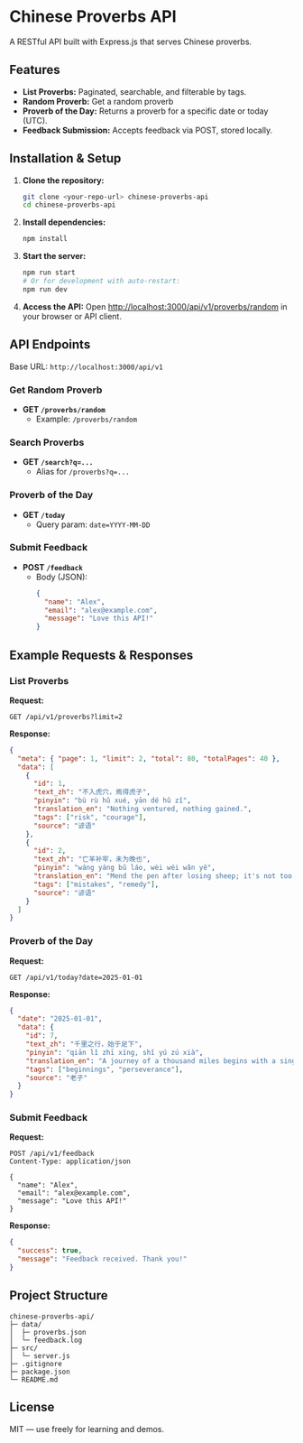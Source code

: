 # Chinese Proverbs API

A RESTful API built with Express.js that serves Chinese proverbs.

## Features

- **List Proverbs:** Paginated, searchable, and filterable by tags.
- **Random Proverb:** Get a random proverb
- **Proverb of the Day:** Returns a proverb for a specific date or today (UTC).
- **Feedback Submission:** Accepts feedback via POST, stored locally.

## Installation & Setup

1. **Clone the repository:**
   ```bash
   git clone <your-repo-url> chinese-proverbs-api
   cd chinese-proverbs-api
   ```

2. **Install dependencies:**
   ```bash
   npm install
   ```

3. **Start the server:**
   ```bash
   npm run start
   # Or for development with auto-restart:
   npm run dev
   ```

4. **Access the API:**
   Open [http://localhost:3000/api/v1/proverbs/random](http://localhost:3000/api/v1/proverbs/random) in your browser or API client.

## API Endpoints

Base URL: `http://localhost:3000/api/v1`

### Get Random Proverb

- **GET `/proverbs/random`**
  - Example: `/proverbs/random`

### Search Proverbs

- **GET `/search?q=...`**
  - Alias for `/proverbs?q=...`

### Proverb of the Day

- **GET `/today`**
  - Query param: `date=YYYY-MM-DD` 

### Submit Feedback

- **POST `/feedback`**
  - Body (JSON):
    ```json
    {
      "name": "Alex",
      "email": "alex@example.com",
      "message": "Love this API!"
    }
    ```

## Example Requests & Responses

### List Proverbs

**Request:**
```
GET /api/v1/proverbs?limit=2
```

**Response:**
```json
{
  "meta": { "page": 1, "limit": 2, "total": 80, "totalPages": 40 },
  "data": [
    {
      "id": 1,
      "text_zh": "不入虎穴，焉得虎子",
      "pinyin": "bù rù hǔ xué, yān dé hǔ zǐ",
      "translation_en": "Nothing ventured, nothing gained.",
      "tags": ["risk", "courage"],
      "source": "谚语"
    },
    {
      "id": 2,
      "text_zh": "亡羊补牢，未为晚也",
      "pinyin": "wáng yáng bǔ láo, wèi wéi wǎn yě",
      "translation_en": "Mend the pen after losing sheep; it's not too late to fix mistakes.",
      "tags": ["mistakes", "remedy"],
      "source": "谚语"
    }
  ]
}
```

### Proverb of the Day

**Request:**
```
GET /api/v1/today?date=2025-01-01
```

**Response:**
```json
{
  "date": "2025-01-01",
  "data": {
    "id": 7,
    "text_zh": "千里之行，始于足下",
    "pinyin": "qiān lǐ zhī xíng, shǐ yú zú xià",
    "translation_en": "A journey of a thousand miles begins with a single step.",
    "tags": ["beginnings", "perseverance"],
    "source": "老子"
  }
}
```

### Submit Feedback

**Request:**
```
POST /api/v1/feedback
Content-Type: application/json

{
  "name": "Alex",
  "email": "alex@example.com",
  "message": "Love this API!"
}
```

**Response:**
```json
{
  "success": true,
  "message": "Feedback received. Thank you!"
}
```

## Project Structure

```text
chinese-proverbs-api/
├─ data/
│  ├─ proverbs.json
│  └─ feedback.log
├─ src/
│  └─ server.js
├─ .gitignore
├─ package.json
└─ README.md
```

## License

MIT — use freely for learning and demos.
